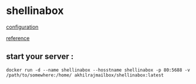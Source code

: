 # shellinabox

[configuration](http://xmodulo.com/access-ssh-terminal-web-browser-linux.html)

[reference](https://www.tecmint.com/shell-in-a-box-a-web-based-ssh-terminal-to-access-remote-linux-servers/)


## start your server :

```
docker run -d --name shellinabox --hosstname shellinabox -p 80:5688 -v /path/to/somewhere:/home/ akhilrajmailbox/shellinabox:latest
```
